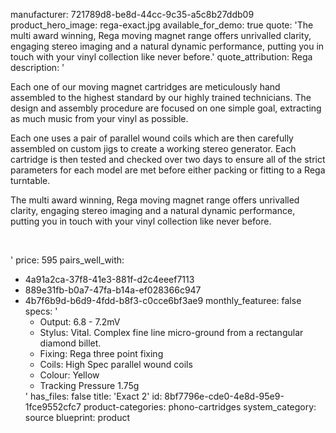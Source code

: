 manufacturer: 721789d8-be8d-44cc-9c35-a5c8b27ddb09
product_hero_image: rega-exact.jpg
available_for_demo: true
quote: 'The multi award winning, Rega moving magnet range offers unrivalled clarity, engaging stereo imaging and a natural dynamic performance, putting you in touch with your vinyl collection like never before.'
quote_attribution: Rega
description: '<p>Each one of our moving magnet cartridges are meticulously hand assembled to the highest standard by our highly trained technicians. The design and assembly procedure are focused on one simple goal, extracting as much music from your vinyl as possible.</p><p>Each one uses a pair of parallel wound coils&nbsp;which are then carefully assembled on custom jigs to create a working stereo generator. Each cartridge is then tested and checked over two days to ensure all of the strict parameters for each model are met before either packing or fitting to a Rega turntable.</p><p>The multi award winning,&nbsp;Rega moving magnet range&nbsp;offers unrivalled clarity, engaging stereo imaging and a natural dynamic performance, putting you in touch with your vinyl collection like never before.</p><p><br></p>'
price: 595
pairs_well_with:
  - 4a91a2ca-37f8-41e3-881f-d2c4eeef7113
  - 889e31fb-b0a7-47fa-b14a-ef028366c947
  - 4b7f6b9d-b6d9-4fdd-b8f3-c0cce6bf3ae9
monthly_featuree: false
specs: '<ul><li>Output: 6.8 - 7.2mV</li><li>Stylus: Vital. Complex fine line micro-ground from a rectangular diamond billet.</li><li>Fixing: Rega three point fixing</li><li>Coils: High Spec parallel wound coils</li><li>Colour: Yellow</li><li>Tracking Pressure 1.75g</li></ul>'
has_files: false
title: 'Exact 2'
id: 8bf7796e-cde0-4e8d-95e9-1fce9552cfc7
product-categories: phono-cartridges
system_category: source
blueprint: product
